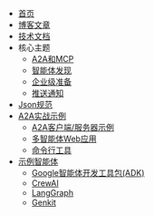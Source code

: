 <!-- docs/_sidebar.md -->

- [首页](/)
- [博客文章](https://developers.googleblog.com/en/a2a-a-new-era-of-agent-interoperability/)
- [技术文档](/zh-CN/documentation.md)
- 核心主题
  - [A2A和MCP](/zh-CN/topics/a2a_and_mcp.md)
  - [智能体发现](/zh-CN/topics/agent_discovery.md)
  - [企业级准备](/zh-CN/topics/enterprise_ready.md)
  - [推送通知](/zh-CN/topics/push_notifications.md)
- [Json规范](https://github.com/google/A2A/tree/main/specification/json)
- [A2A实战示例](https://github.com/google/A2A/tree/main/samples)
  - [A2A客户端/服务器示例](https://github.com/google/A2A/tree/main/samples/python/common)
  - [多智能体Web应用](https://github.com/google/A2A/tree/main/demo/README.md)
  - [命令行工具](https://github.com/google/A2A/blob/main/samples/python/hosts/cli/README.md)
- [示例智能体](https://github.com/google/A2A/tree/main/samples)
  - [Google智能体开发工具包(ADK)](https://github.com/google/A2A/tree/main/samples/python/agents/google_adk/README.md)
  - [CrewAI](https://github.com/google/A2A/tree/main/samples/python/agents/crewai/README.md)
  - [LangGraph](https://github.com/google/A2A/tree/main/samples/python/agents/langgraph/README.md)
  - [Genkit](https://github.com/google/A2A/tree/main/samples/js/src/agents/README.md)
